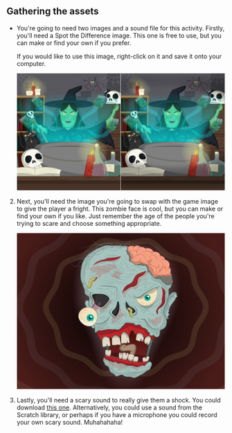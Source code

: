 ## Gathering the assets

- You're going to need two images and a sound file for this activity. Firstly, you'll need a Spot the Difference image. This one is free to use, but you can make or find your own if you prefer.

	If you would like to use this image, right-click on it and save it onto your computer.

	![Spot the difference](images/spot_the_diff.png)

2. Next, you'll need the image you're going to swap with the game image to give the player a fright. This zombie face is cool, but you can make or find your own if you like. Just remember the age of the people you're trying to scare and choose something appropriate.

	![Scary face](images/scary_face_43.png)

3. Lastly, you'll need a scary sound to really give them a shock. You could download [this one](http://soundbible.com/1627-Female-Scream-Horror.html). Alternatively, you could use a sound from the Scratch library, or perhaps if you have a microphone you could record your own scary sound. Muhahahaha!

